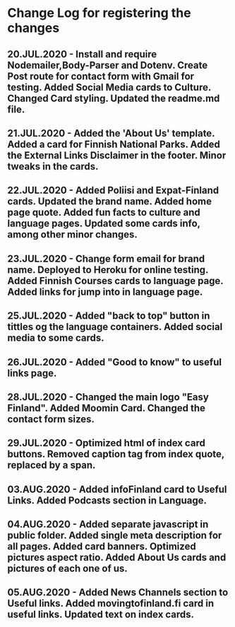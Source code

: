 # Change Log for registering the changes

## 20.JUL.2020 - Install and require Nodemailer,Body-Parser and Dotenv. Create Post route for contact form with Gmail for testing. Added Social Media cards to Culture. Changed Card styling. Updated the readme.md file.

## 21.JUL.2020 - Added the 'About Us' template. Added a card for Finnish National Parks. Added the External Links Disclaimer in the footer. Minor tweaks in the cards.

## 22.JUL.2020 - Added Poliisi and Expat-Finland cards. Updated the brand name. Added home page quote. Added fun facts to culture and language pages. Updated some cards info, among other minor changes.

## 23.JUL.2020 - Change form email for brand name. Deployed to Heroku for online testing. Added Finnish Courses cards to language page. Added links for jump into in language page.

## 25.JUL.2020 - Added "back to top" button in tittles og the language containers. Added social media to some cards.

## 26.JUL.2020 - Added "Good to know" to useful links page.

## 28.JUL.2020 - Changed the main logo "Easy Finland". Added Moomin Card. Changed the contact form sizes.

## 29.JUL.2020 - Optimized html of index card buttons. Removed caption tag from index quote, replaced by a span.

## 03.AUG.2020 - Added infoFinland card to Useful Links. Added Podcasts section in Language.

## 04.AUG.2020 - Added separate javascript in public folder. Added single meta description for all pages. Added card banners. Optimized pictures aspect ratio. Added About Us cards and pictures of each one of us.

## 05.AUG.2020 -  Added News Channels section to Useful links. Added movingtofinland.fi card in useful links. Updated text on index cards.